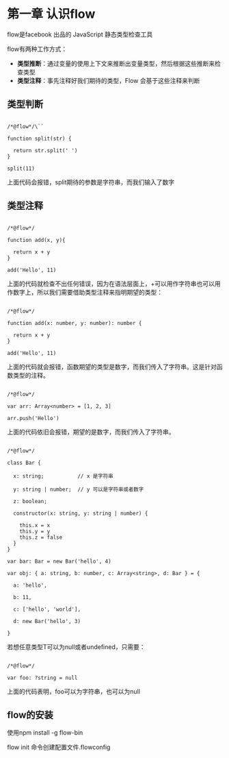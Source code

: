 # 第一章 认识flow #

flow是facebook 出品的 JavaScript 静态类型检查工具

flow有两种工作方式：

- **类型推断**：通过变量的使用上下文来推断出变量类型，然后根据这些推断来检查类型
- **类型注释**：事先注释好我们期待的类型，Flow 会基于这些注释来判断

## 类型判断 ##

```

/*@flow*/\``

function split(str) {

  return str.split(' ')
}

split(11)

```

上面代码会报错，split期待的参数是字符串，而我们输入了数字

## 类型注释 ##

```

/*@flow*/

function add(x, y){

  return x + y
}

add('Hello', 11)

```

上面的代码就检查不出任何错误，因为在语法层面上，+可以用作字符串也可以用作数字上，所以我们需要借助类型注释来指明期望的类型：

```

/*@flow*/

function add(x: number, y: number): number {

  return x + y
}

add('Hello', 11)

```

上面的代码就会报错，函数期望的类型是数字，而我们传入了字符串。这是针对函数类型的注释。

```

/*@flow*/

var arr: Array<number> = [1, 2, 3]

arr.push('Hello')

```

上面的代码依旧会报错，期望的是数字，而我们传入了字符串。

```

/*@flow*/

class Bar {

  x: string;           // x 是字符串

  y: string | number;  // y 可以是字符串或者数字

  z: boolean;

  constructor(x: string, y: string | number) {

    this.x = x
    this.y = y
    this.z = false
  }
}

var bar: Bar = new Bar('hello', 4)

var obj: { a: string, b: number, c: Array<string>, d: Bar } = {

  a: 'hello',

  b: 11,

  c: ['hello', 'world'],

  d: new Bar('hello', 3)

}

```

若想任意类型T可以为null或者undefined，只需要：

```

/*@flow*/

var foo: ?string = null

```

上面的代码表明，foo可以为字符串，也可以为null

## flow的安装 ##

使用npm install -g flow-bin

flow init 命令创建配置文件.flowconfig